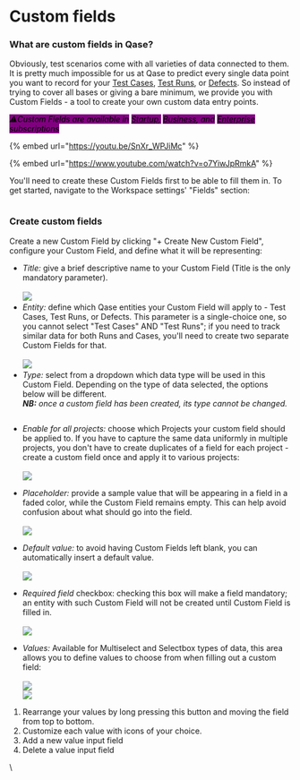 # Custom fields

### What are custom fields in Qase?

Obviously, test scenarios come with all varieties of data connected to them. It is pretty much impossible for us at Qase to predict every single data point you want to record for your [Test Cases](https://docs.qase.io/general/get-started-with-the-qase-platform/create-a-test-run), [Test Runs](https://docs.qase.io/general/get-started-with-the-qase-platform/create-a-test-run-1), or [Defects](https://docs.qase.io/general/get-started-with-the-qase-platform/defects). So instead of trying to cover all bases or giving a bare minimum, we provide you with Custom Fields - a tool to create your own custom data entry points.

_<mark style="background-color:purple;">⚠️Custom Fields are available in</mark>_ [_<mark style="background-color:purple;">Startup</mark>_](https://help.qase.io/en/articles/5563728-startup-plan)_<mark style="background-color:purple;">,</mark>_ [_<mark style="background-color:purple;">Business</mark>_](https://help.qase.io/en/articles/5563727-business-plan)_<mark style="background-color:purple;">, and</mark>_ [_<mark style="background-color:purple;">Enterprise</mark>_](https://help.qase.io/en/articles/6640055-enterprise-plan) _<mark style="background-color:purple;">subscriptions</mark>_

{% embed url="https://youtu.be/SnXr_WPJiMc" %}

{% embed url="https://www.youtube.com/watch?v=o7YiwJpRmkA" %}

You'll need to create these Custom Fields first to be able to fill them in. To get started, navigate to the Workspace settings' "Fields" section:

<figure><img src="https://qase.intercom-attachments-7.com/i/o/597122367/191a4014043ec3de84be3310/9dkRGRx5uAm_u_fdOe5xBUnV5PZw6gaae8zvueizzh6kMbGGMxEoUYyphjUMfmZDOjqOAunvkbdb74heGqJZq7HyBhx-1WnTGtQR9u2j7ejgTYjdodVlRadQl8IkSzBN6n1e8vTdjZAcz6XdNf4nZz6Nfppj65UV_wf8TUq2At1_MMyto2na-aa0xQ" alt=""><figcaption></figcaption></figure>

### Create custom fields

Create a new Custom Field by clicking "+ Create New Custom Field", configure your Custom Field, and define what it will be representing:

* _Title:_ give a brief descriptive name to your Custom Field (Title is the only mandatory parameter).\
  \
  [![](https://qase.intercom-attachments-7.com/i/o/597122368/6b2b081bb74b2ea946ed8441/IOAd6j0zBKZO6Zkz8T5A2-iFdxacMVO3Nj12JL4Ozvx\_0Ks3H4aghfqf7v4MFAwirKIhHwu2Z3g-Hw3Fnb0aD01LVSrpgBosRRKCR3fn5wxwzRGffz7tyk6ZUWoBScqGzsji8vqzCY2nKepwJXFk5o1RpcDT35-cvLYKpL45FFfAURxG9iMXr8pceg)](https://qase.intercom-attachments-7.com/i/o/597122368/6b2b081bb74b2ea946ed8441/IOAd6j0zBKZO6Zkz8T5A2-iFdxacMVO3Nj12JL4Ozvx\_0Ks3H4aghfqf7v4MFAwirKIhHwu2Z3g-Hw3Fnb0aD01LVSrpgBosRRKCR3fn5wxwzRGffz7tyk6ZUWoBScqGzsji8vqzCY2nKepwJXFk5o1RpcDT35-cvLYKpL45FFfAURxG9iMXr8pceg)
* _Entity:_ define which Qase entities your Custom Field will apply to - Test Cases, Test Runs, or Defects. This parameter is a single-choice one, so you cannot select "Test Cases" AND "Test Runs"; if you need to track similar data for both Runs and Cases, you'll need to create two separate Custom Fields for that.\
  \
  [![](https://qase.intercom-attachments-7.com/i/o/597122370/87a14b739d5e0c5c9abee4ec/nHk3s1kwtlph8ulrxWerSRlMuM8i3Ic8a1u1ve63P1lQt5XI6BYa9SiUmEiEktK6L83m7PkQ1cBknLa7zcxTdmW5BeuMSlJ\_I6Wo77dEaz-ePz5JdkSMDn2torB6O2aDU1g6tlmaL\_k7t7pY6kbZi48i0FH1h-kCkRvPYh8fnMf0g0RjeH1M-sQY)](https://qase.intercom-attachments-7.com/i/o/597122370/87a14b739d5e0c5c9abee4ec/nHk3s1kwtlph8ulrxWerSRlMuM8i3Ic8a1u1ve63P1lQt5XI6BYa9SiUmEiEktK6L83m7PkQ1cBknLa7zcxTdmW5BeuMSlJ\_I6Wo77dEaz-ePz5JdkSMDn2torB6O2aDU1g6tlmaL\_k7t7pY6kbZi48i0FH1h-kCkRvPYh8fnMf0g0RjeH1M-sQY)
* _Type:_ select from a dropdown which data type will be used in this Custom Field. Depending on the type of data selected, the options below will be different.\
  **​**_**NB:** once a custom field has been created, its type cannot be changed._

<figure><img src="https://qase.intercom-attachments-7.com/i/o/597122372/3e9135b28f07a4e6a3c039bb/mmxDw7R4VosOoxz9p6xEXi_G4fv-cHmKGSteiJDzckBbCrQc5EP9d0mkSGTyWmomzx9CA6_0B6PRue5NoaNyyPJM4NIcC_Uj5emli6MJziLKotxEPwKjEKFYcCBJ-ddL4-OfCrT5IMEqyXIvUargU8DCoPPt8KWgmRx5uasTNf63r7xVegvkz7bq" alt=""><figcaption></figcaption></figure>

* _Enable for all projects:_ choose which Projects your custom field should be applied to. If you have to capture the same data uniformly in multiple projects, you don't have to create duplicates of a field for each project - create a custom field once and apply it to various projects:\
  \
  [![](https://qase.intercom-attachments-7.com/i/o/597122376/48f39527ad1a830f51bce63d/cBRX6ILIbVlHbQVRTLJgtS8LPWstXf2Aw2fDe5bdyV9njAeEtAWBXTofFxrMkWVUOhBQk4Rb46lKxBe--E-\_QGO37ki9Y9rwb-mvu2hncitkemCTBt-8vOXkeo6Q9yil-9L8B-sHy7\_e3zDjy-Nl0J2vl\_xahMFn6DgU9IpdI2GpajOZa2ghbsm8)](https://qase.intercom-attachments-7.com/i/o/597122376/48f39527ad1a830f51bce63d/cBRX6ILIbVlHbQVRTLJgtS8LPWstXf2Aw2fDe5bdyV9njAeEtAWBXTofFxrMkWVUOhBQk4Rb46lKxBe--E-\_QGO37ki9Y9rwb-mvu2hncitkemCTBt-8vOXkeo6Q9yil-9L8B-sHy7\_e3zDjy-Nl0J2vl\_xahMFn6DgU9IpdI2GpajOZa2ghbsm8)



* _Placeholder:_ provide a sample value that will be appearing in a field in a faded color, while the Custom Field remains empty. This can help avoid confusion about what should go into the field.\
  \
  [![](https://qase.intercom-attachments-7.com/i/o/597122379/156d355ce5a6ad7eb60d8af7/is-M4QsicDvA1VOyS0OY9VyPrMXwKoR3pvtWciTRyMO0ZKvCn4WFPczaYklL6PBf8x0TWddq6JH02XhnJiNUrsAbNOYvGC8ZoJmv554cC8WmubNy6LlvrqSW4HTy3pbI\_0dxrIWimxePsbaOBzqPSzWbZs3xLjScXV6NWUxxMqTPCjYUoJd2iZTkAw)](https://qase.intercom-attachments-7.com/i/o/597122379/156d355ce5a6ad7eb60d8af7/is-M4QsicDvA1VOyS0OY9VyPrMXwKoR3pvtWciTRyMO0ZKvCn4WFPczaYklL6PBf8x0TWddq6JH02XhnJiNUrsAbNOYvGC8ZoJmv554cC8WmubNy6LlvrqSW4HTy3pbI\_0dxrIWimxePsbaOBzqPSzWbZs3xLjScXV6NWUxxMqTPCjYUoJd2iZTkAw)
* _Default value:_ to avoid having Custom Fields left blank, you can automatically insert a default value.\
  \
  [![](https://qase.intercom-attachments-7.com/i/o/597122384/ffec2876a1267b3644a0c77e/zDhcpR0gW0-dN-rfdAUWVRfXQ4iN5guGdaTBC3t5WsTT5g7FVxpt\_3Fi8RatmlRekswCjpr-KAT7QprR9XkTgCkrp3j1JtQkwr5r69cgzOzogqfxuPIOaDdVIhfgRRTSbjIxm\_s1xVYHoWyRaxOV3Umj5\_tcCUdETa-SVmdW0EVOtOg82UmwTDZMDg)](https://qase.intercom-attachments-7.com/i/o/597122384/ffec2876a1267b3644a0c77e/zDhcpR0gW0-dN-rfdAUWVRfXQ4iN5guGdaTBC3t5WsTT5g7FVxpt\_3Fi8RatmlRekswCjpr-KAT7QprR9XkTgCkrp3j1JtQkwr5r69cgzOzogqfxuPIOaDdVIhfgRRTSbjIxm\_s1xVYHoWyRaxOV3Umj5\_tcCUdETa-SVmdW0EVOtOg82UmwTDZMDg)



* _Required field_ checkbox: checking this box will make a field mandatory; an entity with such Custom Field will not be created until Custom Field is filled in.\
  \
  [![](https://qase.intercom-attachments-7.com/i/o/597122388/83dc4c1c82ebe0d4036c1270/tvGcgVJjwNmSXB0HSzP7dcrRnwF94hNfB3Gz3-T9bZYdL71USdv\_g3fIkU9kLigzXDvHdkuMaz111EiZR-BQhnHXX1Er6UgI8-rlb-Hzk2hG4j92f0N4UpVTIxYvJ\_gz6uZBMe3JmLS9xGO9VKMq9NhjZiBnr1rv0yJVTSKF-sIzSKld2XAZB1bwLw)](https://qase.intercom-attachments-7.com/i/o/597122388/83dc4c1c82ebe0d4036c1270/tvGcgVJjwNmSXB0HSzP7dcrRnwF94hNfB3Gz3-T9bZYdL71USdv\_g3fIkU9kLigzXDvHdkuMaz111EiZR-BQhnHXX1Er6UgI8-rlb-Hzk2hG4j92f0N4UpVTIxYvJ\_gz6uZBMe3JmLS9xGO9VKMq9NhjZiBnr1rv0yJVTSKF-sIzSKld2XAZB1bwLw)



* _Values:_ Available for Multiselect and Selectbox types of data, this area allows you to define values to choose from when filling out a custom field:\
  \
  [![](https://qase.intercom-attachments-7.com/i/o/597122391/ad37ac981d120ce29cccb4d6/tg9gVhonEHzK19lGRhmTMYWx4f-TAavDteVRx9Lfyqbp16Af0bMhwsys-Ej1dwTDCssuR\_3LGkKlDQ86M0LkFe\_2x\_uztpnmuo1sPMEsAQrsjUE5XeUDv4DRvBjvP5zsgpLNTC7N0QJAUD3bOdAhQn0E9f-9cq8jfo3E53JuEC-S7LBnrHpaCtpARQ)](https://qase.intercom-attachments-7.com/i/o/597122391/ad37ac981d120ce29cccb4d6/tg9gVhonEHzK19lGRhmTMYWx4f-TAavDteVRx9Lfyqbp16Af0bMhwsys-Ej1dwTDCssuR\_3LGkKlDQ86M0LkFe\_2x\_uztpnmuo1sPMEsAQrsjUE5XeUDv4DRvBjvP5zsgpLNTC7N0QJAUD3bOdAhQn0E9f-9cq8jfo3E53JuEC-S7LBnrHpaCtpARQ)\
  [![](https://qase.intercom-attachments-7.com/i/o/597122395/138dc94279c12d870a0c2de0/gMlFY3G54PG5g1bMK5P\_v\_BEyfEsVYdNVQLUOxOay616JVi8D7Lc0kys1dDV\_3V19dNJi5APQL4zgVeSN8L8rvV20GTRuAS6xOaXjhPR-3caeFvgCdDQZs9SWkSyt5uSkkBg3jE3XpRhsFpSDxlIXUwAr76Ps3be0MHQoPRXVf8ymTxq0xbzbeyiPA)](https://qase.intercom-attachments-7.com/i/o/597122395/138dc94279c12d870a0c2de0/gMlFY3G54PG5g1bMK5P\_v\_BEyfEsVYdNVQLUOxOay616JVi8D7Lc0kys1dDV\_3V19dNJi5APQL4zgVeSN8L8rvV20GTRuAS6xOaXjhPR-3caeFvgCdDQZs9SWkSyt5uSkkBg3jE3XpRhsFpSDxlIXUwAr76Ps3be0MHQoPRXVf8ymTxq0xbzbeyiPA)

1. Rearrange your values by long pressing this button and moving the field from top to bottom.
2. Customize each value with icons of your choice.
3. Add a new value input field
4. Delete a value input field

\
